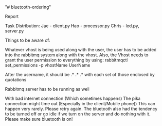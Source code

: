 "# bluetooth-ordering" 

Report

Task Distribution:
Jae - client.py
Hao - processor.py
Chris - led.py, server.py

Things to be aware of:

Whatever vhost is being used along with the user, the user has to be added into the 
rabbitmq system along with the vhost. Also, the Vhost needs to grant the user permission 
to everything by using:
rabbitmqctl set_permissions -p vhostName UserName 

After the username, it should be .* .* .* with each set of those enclosed by quotations

Rabbitmq server has to be running as well

With bad internet connection (Which sometimes happens) The pika connection might time out (Especially in the client/Mobile phone))
This can happen very rarely. Please retry again.
The bluetooth also had the tendency to be turned off or go idle if we turn on
 the server and do nothing with it. Please make sure bluetooth is on! 
